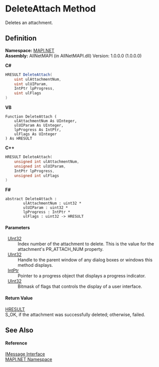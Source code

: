 # DeleteAttach Method


Deletes an attachment.



## Definition
**Namespace:** <a href="5bef4637-66f8-16d4-e5f4-4d0da57a1538.md">MAPI.NET</a>  
**Assembly:** AllNetMAPI (in AllNetMAPI.dll) Version: 1.0.0.0 (1.0.0.0)

**C#**
``` C#
HRESULT DeleteAttach(
	uint ulAttachmentNum,
	uint ulUIParam,
	IntPtr lpProgress,
	uint ulFlags
)
```
**VB**
``` VB
Function DeleteAttach ( 
	ulAttachmentNum As UInteger,
	ulUIParam As UInteger,
	lpProgress As IntPtr,
	ulFlags As UInteger
) As HRESULT
```
**C++**
``` C++
HRESULT DeleteAttach(
	unsigned int ulAttachmentNum, 
	unsigned int ulUIParam, 
	IntPtr lpProgress, 
	unsigned int ulFlags
)
```
**F#**
``` F#
abstract DeleteAttach : 
        ulAttachmentNum : uint32 * 
        ulUIParam : uint32 * 
        lpProgress : IntPtr * 
        ulFlags : uint32 -> HRESULT 
```



#### Parameters
<dl><dt>  <a href="https://learn.microsoft.com/dotnet/api/system.uint32" target="_blank" rel="noopener noreferrer">UInt32</a></dt><dd>Index number of the attachment to delete. This is the value for the attachment's PR_ATTACH_NUM property.</dd><dt>  <a href="https://learn.microsoft.com/dotnet/api/system.uint32" target="_blank" rel="noopener noreferrer">UInt32</a></dt><dd>Handle to the parent window of any dialog boxes or windows this method displays.</dd><dt>  <a href="https://learn.microsoft.com/dotnet/api/system.intptr" target="_blank" rel="noopener noreferrer">IntPtr</a></dt><dd>Pointer to a progress object that displays a progress indicator.</dd><dt>  <a href="https://learn.microsoft.com/dotnet/api/system.uint32" target="_blank" rel="noopener noreferrer">UInt32</a></dt><dd>Bitmask of flags that controls the display of a user interface.</dd></dl>

#### Return Value
<a href="50596607-a328-ef10-6ea9-0448fbb7d197.md">HRESULT</a>  
S_OK, if the attachment was successfully deleted; otherwise, failed.

## See Also


#### Reference
<a href="f542b7a9-d1ab-fed6-c2df-7c20b044fccc.md">IMessage Interface</a>  
<a href="5bef4637-66f8-16d4-e5f4-4d0da57a1538.md">MAPI.NET Namespace</a>  
